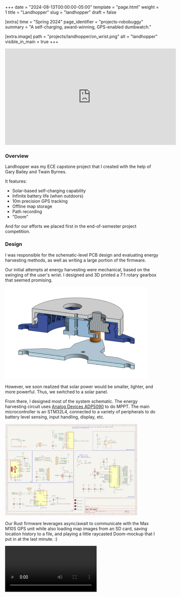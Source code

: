 +++
date = "2024-08-13T00:00:00-05:00"
template = "page.html"
weight = 1
title = "Landhopper"
slug = "landhopper"
draft = false

[extra]
time = "Spring 2024"
page_identifier = "projects-robobuggy"
summary = "A self-charging, award-winning, GPS-enabled dumbwatch."

[extra.image]
path = "projects/landhopper/on_wrist.png"
alt = "landhopper"
visible_in_main = true
+++

<iframe width="560" height="315" src="https://www.youtube.com/embed/pJQOzT7xFPs?si=kvnir8nJUfzGXw-r" title="YouTube video player" frameborder="0" allow="accelerometer; autoplay; clipboard-write; encrypted-media; gyroscope; picture-in-picture; web-share" referrerpolicy="strict-origin-when-cross-origin" allowfullscreen></iframe>

### Overview

Landhopper was my ECE capstone project that I created
with the help of Gary Bailey and Twain Byrnes.

It features:
- Solar-based self-charging capability
- Infinite battery life (when outdoors)
- 10m precision GPS tracking
- Offline map storage
- Path recording
- "Doom"

And for our efforts we placed first in the end-of-semester project competition.

### Design

I was responsible for the schematic-level PCB design and evaluating energy harvesting methods,
as well as writing a large portion of the firmware.

Our initial attempts at energy harvesting were mechanical, based on the swinging of the user's wrist.
I designed and 3D printed a 7:1 rotary gearbox that seemed promising.

<img src="gearbox.png" height=300>

However, we soon realized that solar power would be smaller, lighter, and more powerful.
Thus, we switched to a solar panel.

From there, I designed most of the system schematic.
The energy harvesting circuit uses
<a href="https://www.analog.com/en/products/adp5090.html">Analog Devices ADP5090</a>
to do MPPT.
The main microcontroller is an STM32L4,
connected to a variety of peripherals to do battery level sensing, input handling, display, etc.

<img src="schematic.png" height=300>

Our Rust firmware leverages async/await to communicate with the Max M10S GPS unit
while also loading map images from an SD card, saving location history to a file,
and playing a little raycasted Doom-mockup that I put in at the last minute. :)

<video controls>
  <source src="notdoom.mp4" type="video/mp4">
</video>